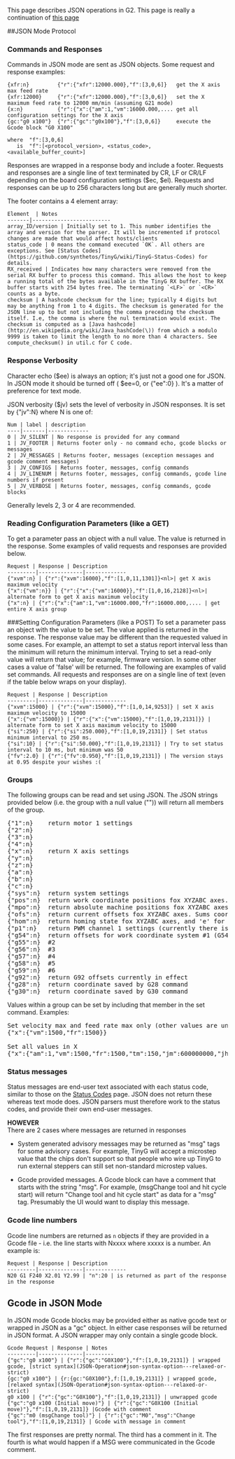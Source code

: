 This page describes JSON operations in G2. This page is really a continuation of [this page](JSON-Operation)

##JSON Mode Protocol
### Commands and Responses
Commands in JSON mode are sent as JSON objects. Some request and response examples:

    {xfr:n}         {"r":{"xfr":12000.000},"f":[3,0,6]}   get the X axis max feed rate
    {xfr:12000}     {"r":{"xfr":12000.000},"f":[3,0,6]}   set the X maximum feed rate to 12000 mm/min (assuming G21 mode)
    {x:n}           {"r":{"x":{"am":1,"vm":16000.000,.... get all configuration settings for the X axis
    {gc:"g0 x100"}  {"r":{"gc":"g0x100"},"f":[3,0,6]}     execute the Gcode block "G0 X100"

    where  "f":[3,0,6]  
       is  "f":[<protocol_version>, <status_code>, <available_buffer_count>]

Responses are wrapped in a response body and include a footer. Requests and responses are a single line of text terminated by CR, LF or CR/LF depending on the board configuration settings ($ec, $el). Requests and responses can be up to 256 characters long but are generally much shorter. <br>

The footer contains a 4 element array:

	Element  | Notes
	-------|-------------------------
	array_ID/version | Initially set to 1. This number identifies the array and version for the parser. It will be incremented if protocol changes are made that would affect hosts/clients
	status_code | 0 means the command executed `OK`. All others are exceptions. See [Status Codes](https://github.com/synthetos/TinyG/wiki/TinyG-Status-Codes) for details.
	RX_received | Indicates how many characters were removed from the serial RX buffer to process this command. This allows the host to keep a running total of the bytes available in the TinyG RX buffer. The RX buffer starts with 254 bytes free. The terminating `<LF>` or `<CR>` counts as a byte.
	checksum | A hashcode checksum for the line; typically 4 digits but may be anything from 1 to 4 digits. The checksum is generated for the JSON line up to but not including the comma preceding the checksum itself. I.e, the comma is where the nul termination would exist. The checksum is computed as a [Java hashcode](http://en.wikipedia.org/wiki/Java_hashCode(\)) from which a modulo 9999 is taken to limit the length to no more than 4 characters. See compute_checksum() in util.c for C code.

### Response Verbosity
Character echo ($ee) is always an option; it's just not a good one for JSON. In JSON mode it should be turned off (  $ee=0, or {"ee":0}  ). It's a matter of preference for text mode.

JSON verbosity ($jv) sets the level of verbosity in JSON responses. It is set by {"jv":N} where N is one of:

	Num | label | description
	----|-------|-------------
	0 | JV_SILENT | No response is provided for any command
	1 | JV_FOOTER | Returns footer only - no command echo, gcode blocks or messages
	2 | JV_MESSAGES | Returns footer, messages (exception messages and gcode comment messages)
	3 | JV_CONFIGS | Returns footer, messages, config commands
	4 | JV_LINENUM | Returns footer, messages, config commands, gcode line numbers if present
	5 | JV_VERBOSE | Returns footer, messages, config commands, gcode blocks

Generally levels 2, 3 or 4 are recommended.

### Reading Configuration Parameters (like a GET)
To get a parameter pass an object with a null value. The value is returned in the response. Some examples of valid requests and responses are provided below. 

	Request | Response | Description
	---------|--------------|-------------
	{"xvm":n} | {"r":{"xvm":16000},"f":[1,0,11,1301]}<nl>| get X axis maximum velocity
	{"x":{"vm":n}} | {"r":{"x":{"vm":16000}},"f":[1,0,16,2128]}<nl>| alternate form to get X axis maximum velocity
	{"x":n} | {"r":{"x":{"am":1,"vm":16000.000,"fr":16000.000,.... | get entire X axis group

###Setting Configuration Parameters (like a POST)
To set a parameter pass an object with the value to be set. The value applied is returned in the response. The response value may be different than the requested valued in some cases. For example, an attempt to set a status report interval less than the minimum will return the minimum interval. Trying to set a read-only value will return that value; for example, firmware version. In some other cases a value of 'false' will be returned. The following are examples of valid set commands. All requests and responses are on a single line of text (even if the table below wraps on your display).

	Request | Response | Description
	---------|--------------|-------------
	{"xvm":15000} | {"r":{"xvm":15000},"f":[1,0,14,9253]} | set X axis maximum velocity to 15000
	{"x":{"vm":15000}} | {"r":{"x":{"vm":15000},"f":[1,0,19,2131]}} | alternate form to set X axis maximum velocity to 15000
	{"si":250} | {"r":{"si":250.000},"f":[1,0,19,2131]} | Set status minimum interval to 250 ms. 
	{"si":10} | {"r":{"si":50.000},"f":[1,0,19,2131]} | Try to set status interval to 10 ms, but minimum was 50
	{"fv":2.0} | {"r":{"fv":0.950},"f":[1,0,19,2131]} | The version stays at 0.95 despite your wishes :(

### Groups
The following groups can be read and set using JSON. The JSON strings provided below (i.e. the group with a null value ("")) will return all members of the group. 
<pre>
{"1":n}    return motor 1 settings
{"2":n}
{"3":n}
{"4":n}
{"x":n}    return X axis settings
{"y":n}
{"z":n}
{"a":n}
{"b":n}
{"c":n}
{"sys":n}  return system settings
{"pos":n}  return work coordinate positions fox XYZABC axes. In mm or inches depending on G20/G21
{"mpo":n}  return absolute machine positions fox XYZABC axes. Always in mm, regardless of G20/G21
{"ofs":n}  return current offsets fox XYZABC axes. Sums coordinate system and G92 offsets. in mm.
{"hom":n}  return homing state fox XYZABC axes, and 'e' for the entire machine. 1=homed, 0=not.
{"p1":n}   return PWM channel 1 settings (currently there is only 1 PWM channel)
{"g54":n}  return offsets for work coordinate system #1 (G54)
{"g55":n}  #2
{"g56":n}  #3
{"g57":n}  #4
{"g58":n}  #5
{"g59":n}  #6
{"g92":n}  return G92 offsets currently in effect
{"g28":n}  return coordinate saved by G28 command
{"g30":n}  return coordinate saved by G30 command
</pre>

Values within a group can be set by including that member in the set command. Examples:
<pre>
Set velocity max and feed rate max only (other values are unchanged)
{"x":{"vm":1500,"fr":1500}}

Set all values in X
{"x":{"am":1,"vm":1500,"fr":1500,"tm":150,"jm":600000000,"jh":400000000,"jd":0.0100,"sn":1,"sx":0,"sv":750,"lv":150,"lb":5.000,"zb":0.000}}
</pre>

### Status messages
Status messages are end-user text associated with each status code, similar to those on the [Status Codes](https://github.com/synthetos/TinyG/wiki/TinyG-Status-Codes) page. JSON does not return these whereas text mode does. JSON parsers must therefore work to the status codes, and provide their own end-user messages.

**HOWEVER**<br>
There are 2 cases where messages are returned in responses

* System generated advisory messages may be returned as "msg" tags for some advisory cases. For example, TinyG will accept a microstep value that the chips don't support so that people who wire up TinyG to run external steppers can still set non-standard microstep values.

* Gcode provided messages. A Gcode block can have a comment that starts with the string "msg". For example, (msgChange tool and hit cycle start) will return "Change tool and hit cycle start" as data for a "msg" tag. Presumably the UI would want to display this message.

### Gcode line numbers 
Gcode line numbers are returned as `n` objects if they are provided in a Gcode file - i.e. the line starts with Nxxxx where xxxxx is a number. An example is:

	Request | Response | Description
	---------|--------------|-------------
	N20 G1 F240 X2.01 Y2.99 | "n":20 | is returned as part of the response in the response

## Gcode in JSON Mode
In JSON mode Gcode blocks may be provided either as native gcode text or wrapped in JSON as a "gc" object. In either case responses will be returned in JSON format. A JSON wrapper may only contain a single gcode block.<br> 

	Gcode Request | Response | Notes
	---------|--------------|---------
	{"gc":"g0 x100"} | {"r":{"gc":"G0X100"},"f":[1,0,19,2131]} | wrapped gcode, [strict syntax](JSON-Operation#json-syntax-option---relaxed-or-strict)
	{gc:"g0 x100"} | {r:{gc:"G0X100"},f:[1,0,19,2131]} | wrapped gcode, [relaxed syntax](JSON-Operation#json-syntax-option---relaxed-or-strict)
	g0 x100 | {"r":{"gc":"G0X100"},"f":[1,0,19,2131]} | unwrapped gcode
	{"gc":"g0 x100 (Initial move)"} | {"r":{"gc":"G0X100 (Initial move)"},"f":[1,0,19,2131]} |Gcode with comment
	{"gc":"m0 (msgChange tool)"} | {"r":{"gc":"M0","msg":"Change tool"},"f":[1,0,19,2131]} | Gcode with message in comment

The first responses are pretty normal. The third has a comment in it. The fourth is what would happen if a MSG were communicated in the Gcode comment. 